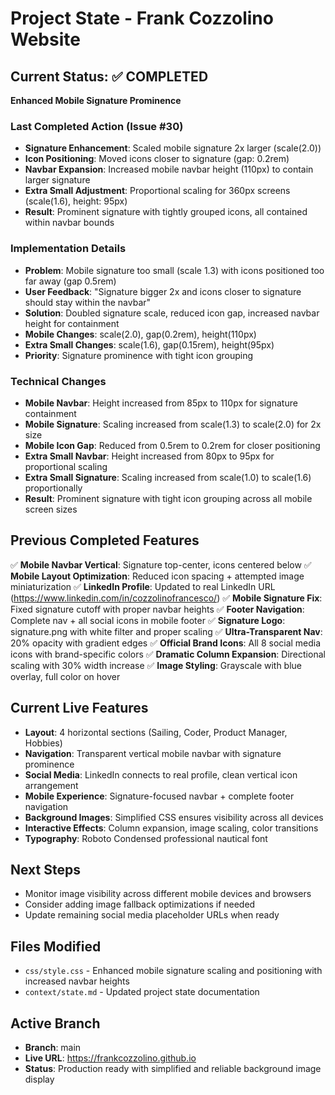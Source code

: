 # Project State - Frank Cozzolino Website

## Current Status: ✅ COMPLETED  
**Enhanced Mobile Signature Prominence**

### Last Completed Action (Issue #30)
- **Signature Enhancement**: Scaled mobile signature 2x larger (scale(2.0))
- **Icon Positioning**: Moved icons closer to signature (gap: 0.2rem)
- **Navbar Expansion**: Increased mobile navbar height (110px) to contain larger signature
- **Extra Small Adjustment**: Proportional scaling for 360px screens (scale(1.6), height: 95px)
- **Result**: Prominent signature with tightly grouped icons, all contained within navbar bounds

### Implementation Details
- **Problem**: Mobile signature too small (scale 1.3) with icons positioned too far away (gap 0.5rem)
- **User Feedback**: "Signature bigger 2x and icons closer to signature should stay within the navbar"
- **Solution**: Doubled signature scale, reduced icon gap, increased navbar height for containment
- **Mobile Changes**: scale(2.0), gap(0.2rem), height(110px)
- **Extra Small Changes**: scale(1.6), gap(0.15rem), height(95px)
- **Priority**: Signature prominence with tight icon grouping

### Technical Changes
- **Mobile Navbar**: Height increased from 85px to 110px for signature containment
- **Mobile Signature**: Scaling increased from scale(1.3) to scale(2.0) for 2x size
- **Mobile Icon Gap**: Reduced from 0.5rem to 0.2rem for closer positioning
- **Extra Small Navbar**: Height increased from 80px to 95px for proportional scaling
- **Extra Small Signature**: Scaling increased from scale(1.0) to scale(1.6) proportionally
- **Result**: Prominent signature with tight icon grouping across all mobile screen sizes

## Previous Completed Features
✅ **Mobile Navbar Vertical**: Signature top-center, icons centered below
✅ **Mobile Layout Optimization**: Reduced icon spacing + attempted image miniaturization
✅ **LinkedIn Profile**: Updated to real LinkedIn URL (https://www.linkedin.com/in/cozzolinofrancesco/)
✅ **Mobile Signature Fix**: Fixed signature cutoff with proper navbar heights
✅ **Footer Navigation**: Complete nav + all social icons in mobile footer
✅ **Signature Logo**: signature.png with white filter and proper scaling
✅ **Ultra-Transparent Nav**: 20% opacity with gradient edges
✅ **Official Brand Icons**: All 8 social media icons with brand-specific colors
✅ **Dramatic Column Expansion**: Directional scaling with 30% width increase
✅ **Image Styling**: Grayscale with blue overlay, full color on hover

## Current Live Features
- **Layout**: 4 horizontal sections (Sailing, Coder, Product Manager, Hobbies)
- **Navigation**: Transparent vertical mobile navbar with signature prominence
- **Social Media**: LinkedIn connects to real profile, clean vertical icon arrangement
- **Mobile Experience**: Signature-focused navbar + complete footer navigation
- **Background Images**: Simplified CSS ensures visibility across all devices
- **Interactive Effects**: Column expansion, image scaling, color transitions
- **Typography**: Roboto Condensed professional nautical font

## Next Steps
- Monitor image visibility across different mobile devices and browsers
- Consider adding image fallback optimizations if needed
- Update remaining social media placeholder URLs when ready

## Files Modified
- `css/style.css` - Enhanced mobile signature scaling and positioning with increased navbar heights
- `context/state.md` - Updated project state documentation

## Active Branch
- **Branch**: main
- **Live URL**: https://frankcozzolino.github.io  
- **Status**: Production ready with simplified and reliable background image display